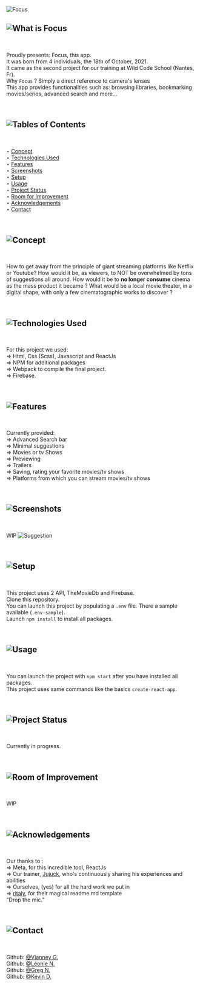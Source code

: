 ![Focus](https://i.imgur.com/RkOF8m2.png)

## ![What is Focus](https://i.imgur.com/XqLrPTo.png)

<br>

Proudly presents: Focus, this app.<br>
It was born from 4 individuals, the 18th of October, 2021.<br>
It came as the second project for our training at Wild Code School (Nantes, Fr).<br>
Why `Focus` ? Simply a direct reference to camera's lenses<br>
This app provides functionalities such as: browsing libraries, bookmarking movies/series, advanced search and more...

<br>

## ![Tables of Contents](https://i.imgur.com/onvvWvF.png)

<br>

⋆ [Concept](https://github.com/Vianney-Gln/Focus/tree/dev#-2)<br>
⋆ [Technologies Used](https://github.com/Vianney-Gln/Focus/tree/dev#-3)<br>
⋆ [Features](https://github.com/Vianney-Gln/Focus/tree/dev#-4)<br>
⋆ [Screenshots](https://github.com/Vianney-Gln/Focus/tree/dev#-5)<br>
⋆ [Setup](https://github.com/Vianney-Gln/Focus/tree/dev#-6)<br>
⋆ [Usage](https://github.com/Vianney-Gln/Focus/tree/dev#-7)<br>
⋆ [Project Status](https://github.com/Vianney-Gln/Focus/tree/dev#-8)<br>
⋆ [Room for Improvement](https://github.com/Vianney-Gln/Focus/tree/dev#-9)<br>
⋆ [Acknowledgements](https://github.com/Vianney-Gln/Focus/tree/dev#-10)<br>
⋆ [Contact](https://github.com/Vianney-Gln/Focus/tree/dev#-11)

<br>

## ![Concept](https://i.imgur.com/VAtnKbo.png)

<br>

How to get away from the principle of giant streaming platforms like
Netflix or Youtube? How would it be, as viewers, to NOT be overwhelmed
by tons of suggestions all around. How would it be to **no longer consume**
cinema as the mass product it became ? What would be a local movie
theater, in a digital shape, with only a few cinematographic works to
discover ?

<br>

## ![Technologies Used](https://i.imgur.com/Kxz5fpB.png)

<br>

For this project we used:<br>
⇒ Html, Css (Scss), Javascript and ReactJs<br>
⇒ NPM for additional packages<br>
⇒ Webpack to compile the final project.<br>
⇒ Firebase.

<br>

## ![Features](https://i.imgur.com/Z21S0ND.png)

<br>

Currently provided:<br>
⇒ Advanced Search bar<br>
⇒ Minimal suggestions<br>
⇒ Movies or tv Shows<br>
⇒ Previewing<br>
⇒ Trailers<br>
⇒ Saving, rating your favorite movies/tv shows<br>
⇒ Platforms from which you can stream movies/tv shows

<br>

## ![Screenshots](https://i.imgur.com/ZQfZDn2.png)

<br>

WIP
![Suggestion](https://i.imgur.com/yrgFplq.png)

<br>

## ![Setup](https://i.imgur.com/viJ8RPS.png)

<br>

This project uses 2 API, TheMovieDb and Firebase.<br>
Clone this repository.<br>
You can launch this project by populating a `.env` file. There a sample available (`.env-sample`).<br>
Launch `npm install` to install all packages.

<br>

## ![Usage](https://i.imgur.com/Hf1U6Ux.png)

<br>

You can launch the project with `npm start` after you have installed all packages.<br>
This project uses same commands like the basics `create-react-app`.

<br>

## ![Project Status](https://i.imgur.com/leIJxes.png)

<br>

Currently in progress.

<br>

## ![Room of Improvement](https://i.imgur.com/xLKSIqd.png)

<br>

WIP

<br>

## ![Acknowledgements](https://i.imgur.com/Tqkkjy2.png)

<br>

Our thanks to :<br>
⇒ Meta, for this incredible tool, ReactJs<br>
⇒ Our trainer, [Jujuck](https://github.com/jujuck), who's continuously sharing his experiences and abilities<br>
⇒ Ourselves, (yes) for all the hard work we put in<br>
⇒ [ritaly](https://github.com/ritaly), for their magical readme.md template<br>
"Drop the mic."

<br>

## ![Contact](https://i.imgur.com/dfLq9ZE.png)

<br>

Github: [@Vianney G.](https://github.com/Vianney-Gln)<br>
Github: [@Léonie N.](https://github.com/LeonieNollevalle)<br>
Github: [@Greg N.](https://github.com/anarkhya)<br>
Github: [@Kévin D.](https://github.com/KevinDurand974)
